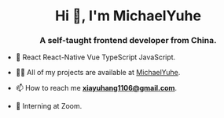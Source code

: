 <h1 align="center">Hi 👋, I'm MichaelYuhe</h1>
<h3 align="center">A self-taught frontend developer from China.</h3>

- 🌱 React React-Native Vue TypeScript JavaScript.

- 👨‍💻 All of my projects are available at [MichaelYuhe](https://my-website-michaelyuhe.vercel.app).

- 📫 How to reach me **xiayuhang1106@gmail.com**.

- 💼 Interning at Zoom.

